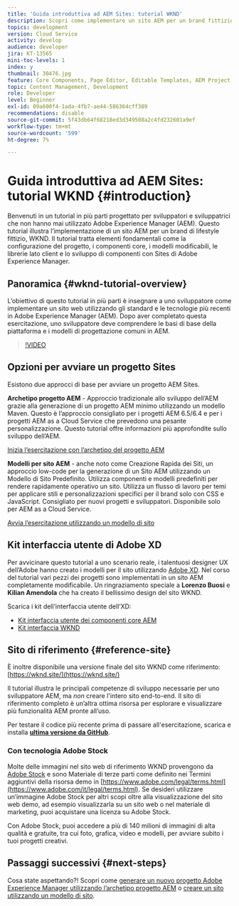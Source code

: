 ```yaml
---
title: 'Guida introduttiva ad AEM Sites: tutorial WKND'
description: Scopri come implementare un sito AEM per un brand fittizio del settore lifestyle denominato WKND. Ottieni una descrizione dettagliata di Experienci Manager fondamentali come la configurazione del progetto, gli archetipi Maven, i componenti core, i modelli modificabili, le librerie client e lo sviluppo di componenti.
topics: development
version: Cloud Service
activity: develop
audience: developer
jira: KT-13565
mini-toc-levels: 1
index: y
thumbnail: 30476.jpg
feature: Core Components, Page Editor, Editable Templates, AEM Project Archetype
topic: Content Management, Development
role: Developer
level: Beginner
exl-id: 09a600f4-1ada-4fb7-ae44-586364cff389
recommendations: disable
source-git-commit: 5f43db64f68218ed3d349508a2c4fd232601a9ef
workflow-type: tm+mt
source-wordcount: '599'
ht-degree: 7%

---
```


# Guida introduttiva ad AEM Sites: tutorial WKND {#introduction}

Benvenuti in un tutorial in più parti progettato per sviluppatori e sviluppatrici che non hanno mai utilizzato Adobe Experience Manager (AEM). Questo tutorial illustra l’implementazione di un sito AEM per un brand di lifestyle fittizio, WKND. Il tutorial tratta elementi fondamentali come la configurazione del progetto, i componenti core, i modelli modificabili, le librerie lato client e lo sviluppo di componenti con Sites di Adobe Experience Manager.

## Panoramica {#wknd-tutorial-overview}

L’obiettivo di questo tutorial in più parti è insegnare a uno sviluppatore come implementare un sito web utilizzando gli standard e le tecnologie più recenti in Adobe Experience Manager (AEM). Dopo aver completato questa esercitazione, uno sviluppatore deve comprendere le basi di base della piattaforma e i modelli di progettazione comuni in AEM.

>[!VIDEO](https://video.tv.adobe.com/v/30476?quality=12&learn=on)

## Opzioni per avviare un progetto Sites

Esistono due approcci di base per avviare un progetto AEM Sites.

**Archetipo progetto AEM** - Approccio tradizionale allo sviluppo dell’AEM grazie alla generazione di un progetto AEM minimo utilizzando un modello Maven. Questo è l’approccio consigliato per i progetti AEM 6.5/6.4 e per i progetti AEM as a Cloud Service che prevedono una pesante personalizzazione. Questo tutorial offre informazioni più approfondite sullo sviluppo dell’AEM.

[Inizia l’esercitazione con l’archetipo del progetto AEM](./project-archetype/overview.md)

**Modelli per sito AEM** - anche noto come Creazione Rapida dei Siti, un approccio low-code per la generazione di un Sito AEM utilizzando un Modello di Sito Predefinito. Utilizza componenti e modelli predefiniti per rendere rapidamente operativo un sito. Utilizza un flusso di lavoro per temi per applicare stili e personalizzazioni specifici per il brand solo con CSS e JavaScript. Consigliato per nuovi progetti e sviluppatori. Disponibile solo per AEM as a Cloud Service.

[Avvia l’esercitazione utilizzando un modello di sito](./site-template/create-site.md)

## Kit interfaccia utente di Adobe XD

Per avvicinare questo tutorial a uno scenario reale, i talentuosi designer UX dell’Adobe hanno creato i modelli per il sito utilizzando [Adobe XD](https://www.adobe.com/products/xd.html). Nel corso del tutorial vari pezzi dei progetti sono implementati in un sito AEM completamente modificabile. Un ringraziamento speciale a **Lorenzo Buosi** e **Kilian Amendola** che ha creato il bellissimo design del sito WKND.

Scarica i kit dell’interfaccia utente dell’XD:

* [Kit interfaccia utente dei componenti core AEM](assets/overview/AEM-CoreComponents-UI-Kit.xd)
* [Kit interfaccia WKND](https://github.com/adobe/aem-guides-wknd/releases/download/aem-guides-wknd-0.0.2/AEM_UI-kit-WKND.xd)

## Sito di riferimento {#reference-site}

È inoltre disponibile una versione finale del sito WKND come riferimento: [https://wknd.site/](https://wknd.site/)

Il tutorial illustra le principali competenze di sviluppo necessarie per uno sviluppatore AEM, ma *non* creare l&#39;intero sito end-to-end. Il sito di riferimento completo è un’altra ottima risorsa per esplorare e visualizzare più funzionalità AEM pronte all’uso.

Per testare il codice più recente prima di passare all&#39;esercitazione, scarica e installa **[ultima versione da GitHub](https://github.com/adobe/aem-guides-wknd/releases/latest)**.

### Con tecnologia Adobe Stock

Molte delle immagini nel sito web di riferimento WKND provengono da [Adobe Stock](https://stock.adobe.com/) e sono Materiale di terze parti come definito nei Termini aggiuntivi della risorsa demo in [https://www.adobe.com/legal/terms.html](https://www.adobe.com/it/legal/terms.html). Se desideri utilizzare un’immagine Adobe Stock per altri scopi oltre alla visualizzazione del sito web demo, ad esempio visualizzarla su un sito web o nel materiale di marketing, puoi acquistare una licenza su Adobe Stock.

Con Adobe Stock, puoi accedere a più di 140 milioni di immagini di alta qualità e gratuite, tra cui foto, grafica, video e modelli, per avviare subito i tuoi progetti creativi.

## Passaggi successivi {#next-steps}

Cosa state aspettando?! Scopri come [generare un nuovo progetto Adobe Experience Manager utilizzando l’archetipo progetto AEM](./project-archetype/overview.md) o [creare un sito utilizzando un modello di sito](./site-template/create-site.md).
